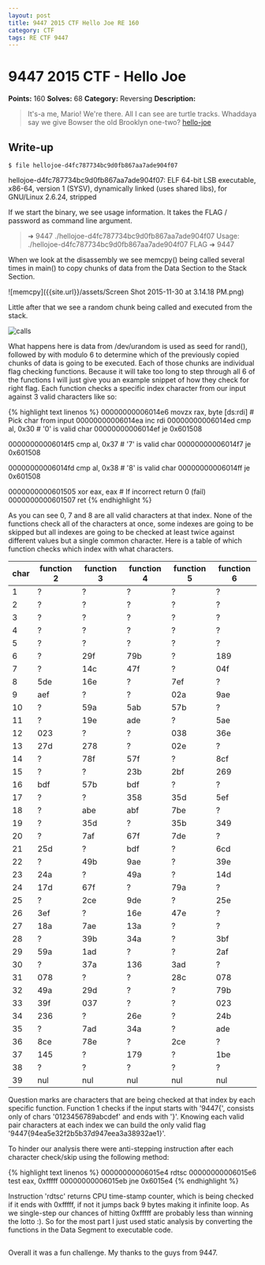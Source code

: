 ```yaml
---
layout: post
title: 9447 2015 CTF Hello Joe RE 160
category: CTF
tags: RE CTF 9447
---
```


# 9447 2015 CTF - Hello Joe
**Points:** 160
**Solves:** 68
**Category:** Reversing
**Description:**

> It's-a me, Mario!
> We're there. All I can see are turtle tracks. Whaddaya say we give Bowser the old Brooklyn one-two?
> [hello-joe]({{site.url}}/assets/hellojoe-d4fc787734bc9d0fb867aa7ade904f07)

## Write-up

	$ file hellojoe-d4fc787734bc9d0fb867aa7ade904f07
   hellojoe-d4fc787734bc9d0fb867aa7ade904f07: ELF 64-bit LSB executable, x86-64, version 1 (SYSV), dynamically linked (uses shared libs), for GNU/Linux 2.6.24, stripped

If we start the binary, we see usage information. It takes the FLAG / password as command line argument.

> ➜  9447  ./hellojoe-d4fc787734bc9d0fb867aa7ade904f07 
> Usage: ./hellojoe-d4fc787734bc9d0fb867aa7ade904f07 FLAG
> ➜  9447  

When we look at the disassembly we see memcpy() being called several times in main() to copy chunks of data from the Data Section to the Stack Section.

![memcpy]({{site.url}}/assets/Screen Shot 2015-11-30 at 3.14.18 PM.png)

Little after that we see a random chunk being called and executed from the stack.

![calls]({{site.url}}/assets/Screen_Shot_2015-11-30_at_3_16_26_PM.png)

What happens here is data from /dev/urandom is used as seed for rand(), followed by with modulo 6 to determine which of the previously copied chunks of data is going to be executed. Each of those chunks are individual flag checking functions. Because it will take too long to step through all 6 of the functions I will just give you an example snippet of how they check for right flag. Each function checks a specific index character from our input against 3 valid characters like so:

{% highlight text linenos %}
00000000006014e6         movzx      rax, byte [ds:rdi]      # Pick char from input
00000000006014ea         inc        rdi
00000000006014ed         cmp        al, 0x30                # '0' is valid char
00000000006014ef         je         0x601508

00000000006014f5         cmp        al, 0x37                # '7' is valid char
00000000006014f7         je         0x601508

00000000006014fd         cmp        al, 0x38                # '8' is valid char
00000000006014ff         je         0x601508

0000000000601505         xor        eax, eax                # If incorrect return 0 (fail)
0000000000601507         ret
{% endhighlight %}

As you can see 0, 7 and 8 are all valid characters at that index. None of the functions check all of the characters at once, some indexes are going to be skipped but all indexes are going to be checked at least twice against different values but a single common character. Here is a table of which function checks which index with what characters.

char | function 2 | function 3 | function 4 | function 5 | function 6 |
-----|------------|------------|------------|------------|------------|
1    | ?          | ?          | ?          | ?          | ?          |
2    | ?          | ?          | ?          | ?          | ?          |
3    | ?          | ?          | ?          | ?          | ?          |
4    | ?          | ?          | ?          | ?          | ?          |
5    | ?          | ?          | ?          | ?          | ?          |
6    | ?          | 29f        | 79b        | ?          | 189        |
7    | ?          | 14c        | 47f        | ?          | 04f        |
8    | 5de        | 16e        | ?          | 7ef        | ?          |
9    | aef        | ?          | ?          | 02a        | 9ae        |
10   | ?          | 59a        | 5ab        | 57b        | ?          |
11   | ?          | 19e        | ade        | ?          | 5ae        |
12   | 023        | ?          | ?          | 038        | 36e        |
13   | 27d        | 278        | ?          | 02e        | ?          |
14   | ?          | 78f        | 57f        | ?          | 8cf        |
15   | ?          | ?          | 23b        | 2bf        | 269        |
16   | bdf        | 57b        | bdf        | ?          | ?          |
17   | ?          | ?          | 358        | 35d        | 5ef        |
18   | ?          | abe        | abf        | 7be        | ?          |
19   | ?          | 35d        | ?          | 35b        | 349        |
20   | ?          | 7af        | 67f        | 7de        | ?          |
21   | 25d        | ?          | bdf        | ?          | 6cd        |
22   | ?          | 49b        | 9ae        | ?          | 39e        |
23   | 24a        | ?          | 49a        | ?          | 14d        |
24   | 17d        | 67f        | ?          | 79a        | ?          |
25   | ?          | 2ce        | 9de        | ?          | 25e        |
26   | 3ef        | ?          | 16e        | 47e        | ?          |
27   | 18a        | 7ae        | 13a        | ?          | ?          |
28   | ?          | 39b        | 34a        | ?          | 3bf        |
29   | 59a        | 1ad        | ?          | ?          | 2af        |
30   | ?          | 37a        | 136        | 3ad        | ?          |
31   | 078        | ?          | ?          | 28c        | 078        |
32   | 49a        | 29d        | ?          | ?          | 79b        |
33   | 39f        | 037        | ?          | ?          | 023        |
34   | 236        | ?          | 26e        | ?          | 24b        |
35   | ?          | 7ad        | 34a        | ?          | ade        |
36   | 8ce        | 78e        | ?          | 2ce        | ?          |
37   | 145        | ?          | 179        | ?          | 1be        |
38   | ?          | ?          | ?          | ?          | ?          |
39   | nul        | nul        | nul        | nul        | nul        |

Question marks are characters that are being checked at that index by each specific function. Function 1 checks if the input starts with '9447{', consists only of chars '0123456789abcdef' and ends with '}'. Knowing each valid pair characters at each index we can build the only valid flag '9447{94ea5e32f2b5b37d947eea3a38932ae1}'.

To hinder our analysis there were anti-stepping instruction after each character check/skip using the following method:

{% highlight text linenos %}
00000000006015e4         rdtsc
00000000006015e6         test       eax, 0xfffff
00000000006015eb         jne        0x6015e4
{% endhighlight %}

Instruction 'rdtsc' returns CPU time-stamp counter, which is being checked if it ends with 0xfffff, if not it jumps back 9 bytes making it infinite loop. As we single-step our chances of hitting 0xfffff are probably less than winning the lotto :). So for the most part I just used static analysis by converting the functions in the Data Segment to executable code.

## 

Overall it was a fun challenge. My thanks to the guys from 9447.